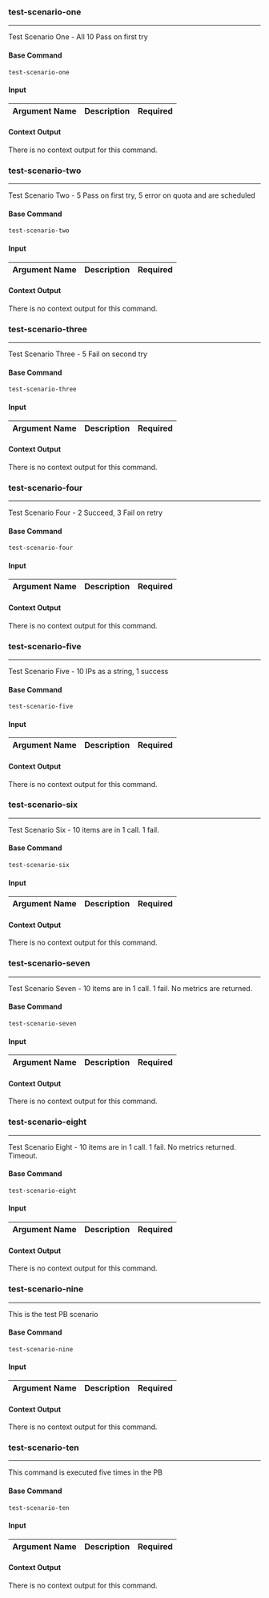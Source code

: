 
### test-scenario-one

***
Test Scenario One - All 10 Pass on first try

#### Base Command

`test-scenario-one`

#### Input

| **Argument Name** | **Description** | **Required** |
| --- | --- | --- |

#### Context Output

There is no context output for this command.

### test-scenario-two

***
Test Scenario Two - 5 Pass on first try, 5 error on quota and are scheduled

#### Base Command

`test-scenario-two`

#### Input

| **Argument Name** | **Description** | **Required** |
| --- | --- | --- |

#### Context Output

There is no context output for this command.

### test-scenario-three

***
Test Scenario Three - 5 Fail on second try

#### Base Command

`test-scenario-three`

#### Input

| **Argument Name** | **Description** | **Required** |
| --- | --- | --- |

#### Context Output

There is no context output for this command.

### test-scenario-four

***
Test Scenario Four - 2 Succeed, 3 Fail on retry

#### Base Command

`test-scenario-four`

#### Input

| **Argument Name** | **Description** | **Required** |
| --- | --- | --- |

#### Context Output

There is no context output for this command.

### test-scenario-five

***
Test Scenario Five - 10 IPs as a string, 1 success

#### Base Command

`test-scenario-five`

#### Input

| **Argument Name** | **Description** | **Required** |
| --- | --- | --- |

#### Context Output

There is no context output for this command.

### test-scenario-six

***
Test Scenario Six - 10 items are in 1 call. 1 fail.

#### Base Command

`test-scenario-six`

#### Input

| **Argument Name** | **Description** | **Required** |
| --- | --- | --- |

#### Context Output

There is no context output for this command.

### test-scenario-seven

***
Test Scenario Seven - 10 items are in 1 call. 1 fail. No metrics are returned.

#### Base Command

`test-scenario-seven`

#### Input

| **Argument Name** | **Description** | **Required** |
| --- | --- | --- |

#### Context Output

There is no context output for this command.

### test-scenario-eight

***
Test Scenario Eight - 10 items are in 1 call. 1 fail. No metrics returned. Timeout.

#### Base Command

`test-scenario-eight`

#### Input

| **Argument Name** | **Description** | **Required** |
| --- | --- | --- |

#### Context Output

There is no context output for this command.

### test-scenario-nine

***
This is the test PB scenario

#### Base Command

`test-scenario-nine`

#### Input

| **Argument Name** | **Description** | **Required** |
| --- | --- | --- |

#### Context Output

There is no context output for this command.

### test-scenario-ten

***
This command is executed five times in the PB

#### Base Command

`test-scenario-ten`

#### Input

| **Argument Name** | **Description** | **Required** |
| --- | --- | --- |

#### Context Output

There is no context output for this command.
